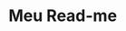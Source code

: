 
# Meu Read-me

<html lang="pt-br">
  <head>
    <meta charset="UTF-8" />
    <meta http-equiv="X-UA-Compatible" content="IE=edge" />
    <meta name="viewport" content="width=device-width, initial-scale=1.0" />
    <title>Meu Read-me</title>
    <style>
      * {
    padding: 0px;
    margin: 0px;
}

body {
	
    background-image: linear-gradient(to top, rgb(28, 5, 41), rgb(165, 98, 253));
    color: white;
    font-family: monospace;
    background-attachment: fixed;
}

.text {
    font-size: 30px;
    text-align: justify;
}

h2 {
    padding-bottom: 10px;
    padding-top: 40px;
}

.container {
    display: flex;
    flex-direction: column;
    align-items: center;
    justify-content: center;
    text-align: justify;
}

.container input{
    border-radius: 5px;
    overflow: hidden;
    text-decoration: none;
}

.container img{
    height: 250px;
    width: 350px;
    text-align: center;
    margin: 30px;
    border-radius: 5px;
}

.container a {
    color:rgb(0, 174, 255);
}

.container li{
    display: flex;
    justify-content: flex-start;
    align-items: center;
}


#som {
    display: flex;
    text-align: center;
    width: 250px;
    height: 100px;
}

.info {
    text-align: justify;
    width: 300px;
    border: 2px solid black;
    border-radius: 5px;
    text-decoration: none;
    background-color: #000000;
    color: #ffffff;
}

.info a{
    color: #a200ff;
    font: menu;
    font-style: italic;
    letter-spacing: 1px;
    font-size: 12px;
}

.barra {
    display: flex;
    justify-content: center;
    align-items: center;
    top: 0px;
    left: 0px;
    right: 0px;
    position: sticky;
    font: message-box;
    font-style: italic;
    letter-spacing: 1px;
    font-size: 20px;
    text-align: justify;
    height: 100px;
    width: 100%;
    border: 1px solid rgb(88, 87, 87);
    border-radius: 2px;
    color: rgb(39, 38, 38);
    background-color: rgb(0, 174, 255); 
}

.barra em{
    color: #101010;
    letter-spacing: 2px;   
}

.barra span{
    color: azure;
}

.barra a{
    color: aquamarine;
    letter-spacing: 2px;  
}

.barra audio{
    display: flex;
    text-align: end;
    min-width: 0px;
    min-height: 0px;
    max-width: 250px;
    max-height: 100px;
}


    </style>
  </head>
  <body>
    <div class="barra"><p>Meu read-me</p></div>
    <div class="container">
        <h1>Meu Read-me</h1>
        <h2>sites</h2>
        <div class="sites">
            <ul>
                <code>
                    <li><a href="https://Brunin13.github.io/projetos-particulares/bielltube/index.html" rel="external" target="_blank">Bielltube</a></li>
                    <li><a href="https://Brunin13.github.io/projetos-particulares/sound-car/index.html" rel="external" target="_blank">Sound'car</a></li>
                    <li><a href="https://Brunin13.github.io/html/Coin%20Clicker/index.html" rel="external" target="_blank">Coin Clicker After Bug</a></li>
                    <li><a href="https://Brunin13.github.io/html/jogo%20de%20matematica/jogo.html" rel="external" target="_blank">joga de raciocinio matematico</a></li>
                    <li><a href="https://Brunin13.github.io/html/caixa/caixa.html" rel="external" target="_blank">caixa simulator</a></li>
                    <li><a href="https://Brunin13.github.io/html/calculadora/index.html" rel="external" target="_blank">calculadora</a></li>
                    <li><a href="https://Brunin13.github.io/html/loja%20de%20bal%C3%A3o/index.html" rel="external" target="_blank">Loja de balão</a></li>
                    <li><a href="https://Brunin13.github.io/html-css/desafios/d005/" rel="external" target="_blank">Site pessoal</a></li>
                </code>
            </ul>
          </div>
    </div>
  </body>
</html>

